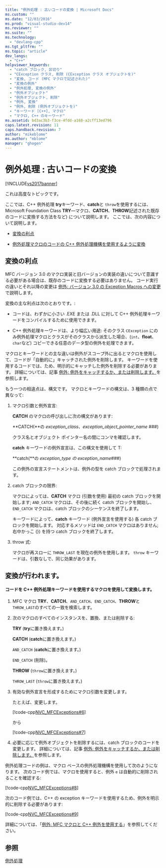 ```yaml
---
title: "例外処理 : 古いコードの変換 | Microsoft Docs"
ms.custom: ""
ms.date: "12/03/2016"
ms.prod: "visual-studio-dev14"
ms.reviewer: ""
ms.suite: ""
ms.technology: 
  - "devlang-cpp"
ms.tgt_pltfrm: ""
ms.topic: "article"
dev_langs: 
  - "C++"
helpviewer_keywords: 
  - "catch ブロック, 区切り"
  - "CException クラス, 削除 (CException クラス オブジェクトを)"
  - "変換, コード (MFC マクロで記述された)"
  - "変換の例外"
  - "例外処理, 変換の例外"
  - "例外オブジェクト"
  - "例外オブジェクト, 削除"
  - "例外, 変換"
  - "例外, 削除 (例外オブジェクトを)"
  - "キーワード [C++], マクロ"
  - "マクロ, C++ のキーワード"
ms.assetid: bd3ac3b3-f3ce-4fdd-a168-a2cff13ed796
caps.latest.revision: 11
caps.handback.revision: 7
author: "mikeblome"
ms.author: "mblome"
manager: "ghogen"
---
```

# 例外処理 : 古いコードの変換
[!INCLUDE[vs2017banner](../assembler/inline/includes/vs2017banner.md)]

これは高度なトピックです。  
  
 ここでは、C\+\+ 例外処理 **try**キーワード、**catch**と `throw`を使用するには、Microsoft Foundation Class **TRY**—マクロ、**CATCH**、**THROW**記述された既存のコードに変換する方法をなど\) について説明します。  ここでは、次の内容について説明します。  
  
-   [変換の利点](#_core_advantages_of_converting)  
  
-   [例外処理マクロのコードの C\+\+ 例外処理機構を使用するように変換](#_core_doing_the_conversion)  
  
##  <a name="_core_advantages_of_converting"></a> 変換の利点  
 MFC バージョン 3.0 のマクロ実装と旧バージョンの実装の違いについて意識する必要がある場合は、既存のコードに変換する必要はありません。  コード実行の違いとそれ以降の変更は [例外: バージョン 3.0 の Exception Macros への変更](../mfc/exceptions-changes-to-exception-macros-in-version-3-0.md)で説明します。  
  
 変換の主な利点は次のとおりです。:  
  
-   コードは、わずかに小さい .EXE または .DLL に対して C\+\+ 例外処理キーワードをコンパイルするために使用できます。  
  
-   C\+\+ 例外処理キーワードは、より幅広い用途: そのクラス `CException` にのみ例外処理マクロとクラスがそのクラスから派生した場合、\(`int`、**float**、`char`など\) コピーできる任意のデータ型の例外を処理できます。  
  
 マクロとキーワードとの主な違いは例外がスコープ外に出るとマクロを使用して、コードが「自動的に」キャッチされた例外を削除します。  キーワードを使用するコードでは、ため、明示的にキャッチした例外を削除する必要があります。  詳細については、記事 [例外: 例外をキャッチするか、または削除します。](../mfc/exceptions-catching-and-deleting-exceptions.md)を参照します。  
  
 もう一つの相違点は、構文です。  マクロとキーワードの構文は、3 種類の点で異なって:  
  
1.  マクロ引数と例外宣言:  
  
     **CATCH** のマクロの呼び出しに次の構文があります:  
  
     **CATCH\(**の *exception\_class*、*exception\_object\_pointer\_name* \#\#\#\)  
  
     クラス名とオブジェクト ポインター名の間にコンマを確認します。  
  
     **catch** キーワードの例外宣言は、この構文を使用して T:  
  
     **catch\(**の *exception\_type の* *exception\_name*\#\#\#\)  
  
     この例外の宣言ステートメントは、例外の型を catch ブロックで処理されます。  
  
2.  catch ブロックの限界:  
  
     マクロによっては、**CATCH** マクロ \(引数を使用\) 最初の catch ブロックを開始します; `AND_CATCH` マクロは、その後に続く catch ブロックを開始し、`END_CATCH` マクロは、catch ブロックのシーケンスを終了します。  
  
     キーワードによって、**catch** キーワード \(例外宣言を使用する\) 各 catch ブロックを開始します。  対応するメソッドは `END_CATCH` マクロはありません; 右中かっこ \(}\) を持つ catch ブロックを終了します。  
  
3.  throw 式:  
  
     マクロが再スローに `THROW_LAST` を現在の例外を使用します。  `throw` キーワードは、引数なしで、同じ効果があります。  
  
##  <a name="_core_doing_the_conversion"></a> 変換が行われます。  
  
#### コードを C\+\+ 例外処理キーワードを使用するマクロを使用して変換します。  
  
1.  MFC マクロ **TRY**、**CATCH**、`AND_CATCH`、`END_CATCH`、**THROW**と `THROW_LAST`のすべての一致を検索します。  
  
2.  次のマクロのすべてのインスタンスを、置換、または削除する:  
  
     **TRY** \(**try**に置き換えます。\)  
  
     **CATCH** \(**catch**に置き換えます。\)  
  
     `AND_CATCH` \(**catch**に置き換えます。\)  
  
     `END_CATCH` \(削除\)。  
  
     **THROW** \(`throw`に置き換えます。\)  
  
     `THROW_LAST` \(`throw`に置き換えます。\)  
  
3.  有効な例外宣言を形成するためにマクロ引数を変更します。  
  
     たとえば、変更します。  
  
     [!code-cpp[NVC_MFCExceptions#6](../mfc/codesnippet/CPP/exceptions-converting-from-mfc-exception-macros_1.cpp)]  
  
     から  
  
     [!code-cpp[NVC_MFCExceptions#7](../mfc/codesnippet/CPP/exceptions-converting-from-mfc-exception-macros_2.cpp)]  
  
4.  必要に応じて例外オブジェクトを削除するには、catch ブロックのコードを変更します。  詳細については、記事 [例外: 例外をキャッチするか、または削除します。](../mfc/exceptions-catching-and-deleting-exceptions.md)を参照します。  
  
 例外処理コードの例は、マクロ ベースの例外処理機構を使用して次のようになります。  次のコード例では、マクロを使用すると、例外 `e` は自動的に削除されることを確認する:  
  
 [!code-cpp[NVC_MFCExceptions#8](../mfc/codesnippet/CPP/exceptions-converting-from-mfc-exception-macros_3.cpp)]  
  
 次のコード例では、C\+\+ の exception キーワードを使用するため、例外を明示的に削除する必要があります:  
  
 [!code-cpp[NVC_MFCExceptions#9](../mfc/codesnippet/CPP/exceptions-converting-from-mfc-exception-macros_4.cpp)]  
  
 詳細については、「[例外: MFC マクロと C\+\+ 例外を使用する](../mfc/exceptions-using-mfc-macros-and-cpp-exceptions.md)」を参照してください。  
  
## 参照  
 [例外処理](../mfc/exception-handling-in-mfc.md)
